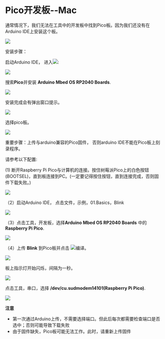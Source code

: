# **Pico开发板--Mac**

通常情况下，我们无法在工具中的开发板中找到Pico板。因为我们还没有在Arduino IDE上安装这个板。

![](./media/2c69861be28d9585be93583b6958b3de.png)

安装步骤：

启动Arduino IDE， 进入![](./media/25204e75256579ce37b2e10029bbb246.png):

![](./media/9381b569c1ee1a2e79d28ab1f55b8690.png)

搜索**Pico**并安装 **Arduino Mbed OS RP2040 Boards**. 

![](./media/368b1281ad27465d827f7069061d44c0.png)

安装完成会有弹出窗口提示。

![](./media/d1ee80401c0108a6e7453c99ad30eb7f.png)

选择pico板。

![](./media/b9663a1803953e6348facb0118737550.png)

重要步骤：上传与arduino兼容的Pico固件， 否则arduino IDE不能在Pico板上刻录程序。

请参考以下配置:

(1) 断开Raspberry Pi Pico与计算机的连接。按住树莓派Pico上的白色按钮(BOOTSEL)，直到板连接到PC。(一定要记得按住按钮，直到连接完成，否则固件下载失败。)



![](./media/03d4f75c5de184fa2b9ee153f25b83ff.jpg) 

（2）启动Arduino IDE， 点击文件，示例，01.Basics，Blink

![](./media/fdccbfa62236fe55246dec2f9dcb3d8f.png) 

（3）点击工具，开发板，选择**Arduino Mbed OS RP2040 Boards** 中的 **Raspberry Pi Pico**.

![](./media/4dc0152ad415243edc574a73180d4de6.png) 

（4）上传 **Blink** 到Pico板并点击 ![](./media/83d2ea9b45a89ad6088dcd3318b85fc8.png)编译。

![](./media/7ef3907d1dfb7186ef2363ecc7242b5f.png) 

板上指示灯开始闪烁，间隔为一秒。

![](./media/124ad033d76beea4110fba100fb84601.png)

点击工具，串口，选择 **/dev/cu.sudmodem14101(Raspberry Pi Pico)**. 

![](./media/9f27106ea4cf61d90daf9feeefa26ab5.png)

**注意**

* 第一次通过Arduino上传，不需要选择端口。但此后每次都需要检查端口是否选中；否则可能导致下载失败
* 由于固件缺失，Pico板可能无法工作。此时，请重新上传固件

